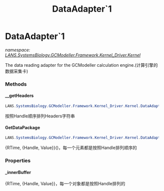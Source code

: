 ﻿---
title: DataAdapter`1
---

# DataAdapter`1
_namespace: [LANS.SystemsBiology.GCModeller.Framework.Kernel_Driver.Kernel](N-LANS.SystemsBiology.GCModeller.Framework.Kernel_Driver.Kernel.html)_

The data reading adapter for the GCModeller calculation engine.(计算引擎的数据采集卡)



### Methods

#### __getHeaders
```csharp
LANS.SystemsBiology.GCModeller.Framework.Kernel_Driver.Kernel.DataAdapter`1.__getHeaders
```
按照Handle顺序排列Headers字符串

#### GetDataPackage
```csharp
LANS.SystemsBiology.GCModeller.Framework.Kernel_Driver.Kernel.DataAdapter`1.GetDataPackage
```
{RTime, {Handle, Value}}()，每一个元素都是按照Handle排列顺序的


### Properties

#### _innerBuffer
{RTime, {Handle, Value}}，每一个对象都是按照Handle排列的
